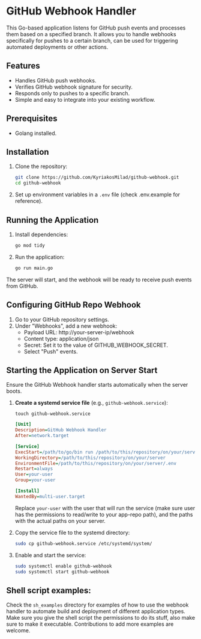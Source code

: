 # GitHub Webhook Handler

This Go-based application listens for GitHub push events and processes them based on a specified branch. It
allows you to handle webhooks specifically for pushes to a certain branch, can be used for triggering automated deployments
or other actions.

## Features

- Handles GitHub push webhooks.
- Verifies GitHub webhook signature for security.
- Responds only to pushes to a specific branch.
- Simple and easy to integrate into your existing workflow.

## Prerequisites

- Golang installed.

## Installation

1. Clone the repository:
   ```bash
   git clone https://github.com/KyriakosMilad/github-webhook.git
   cd github-webhook
    ```
2. Set up environment variables in a `.env` file (check .env.example for reference).

## Running the Application

1. Install dependencies:
   ```bash
   go mod tidy
    ```
2. Run the application:
   ```bash
   go run main.go
   ```

The server will start, and the webhook will be ready to receive push events from GitHub.

## Configuring GitHub Repo Webhook

1. Go to your GitHub repository settings.
2. Under "Webhooks", add a new webhook:
    - Payload URL: http://your-server-ip/webhook
    - Content type: application/json
    - Secret: Set it to the value of GITHUB_WEBHOOK_SECRET.
    - Select "Push" events.

## Starting the Application on Server Start

Ensure the GitHub Webhook handler starts automatically when the server boots.

1. **Create a systemd service file** (e.g., `github-webhook.service`):
   ```shell
   touch github-webhook.service
   ```

   ```ini
   [Unit]
   Description=GitHub Webhook Handler
   After=network.target

   [Service]
   ExecStart=/path/to/go/bin run /path/to/this/repository/on/your/server/main.go
   WorkingDirectory=/path/to/this/repository/on/your/server
   EnvironmentFile=/path/to/this/repository/on/your/server/.env
   Restart=always
   User=your-user
   Group=your-user

   [Install]
   WantedBy=multi-user.target
    ```
   Replace ``your-user`` with the user that will run the service (make sure user has the permissions to read/write to your app-repo path), and the paths with the actual paths on your server.


2. Copy the service file to the systemd directory:
   ```bash
   sudo cp github-webhook.service /etc/systemd/system/
    ```
3. Enable and start the service:
   ```bash
   sudo systemctl enable github-webhook
   sudo systemctl start github-webhook
    ```

## Shell script examples:

Check the `sh_examples` directory for examples of how to use the webhook handler to automate build and deployment of
different application types. Make sure you give the shell script the permissions to do its stuff, also make sure to make it executable.
Contributions to add more examples are welcome.
